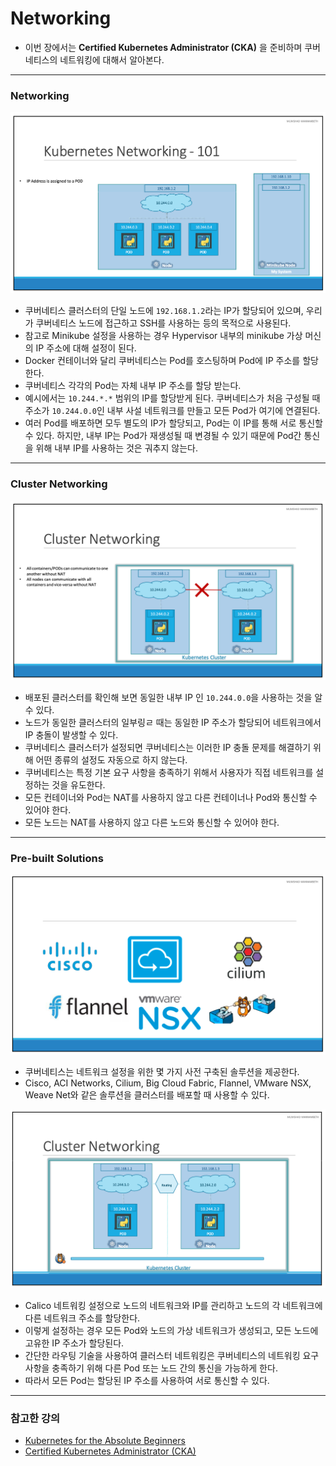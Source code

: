 # Networking

- 이번 장에서는 **Certified Kubernetes Administrator (CKA)** 을 준비하며 쿠버네티스의 네트워킹에 대해서 알아본다.

---

### Networking

![](images/1-kubernetes-networking-101.png)

- 쿠버네티스 클러스터의 단일 노드에 `192.168.1.2`라는 IP가 할당되어 있으며, 우리가 쿠버네티스 노드에 접근하고 SSH를 사용하는 등의 목적으로 사용된다.
- 참고로 Minikube 설정을 사용하는 경우 Hypervisor 내부의 minikube 가상 머신의 IP 주소에 대해 설정이 된다.
- Docker 컨테이너와 달리 쿠버네티스는 Pod를 호스팅하며 Pod에 IP 주소를 할당한다.
- 쿠버네티스 각각의 Pod는 자체 내부 IP 주소를 할당 받는다.
- 예시에서는 `10.244.*.*` 범위의 IP를 할당받게 된다. 쿠버네티스가 처음 구성될 때 주소가 `10.244.0.0`인 내부 사설 네트워크를 만들고 모든 Pod가 여기에 연결된다.
- 여러 Pod를 배포하면 모두 별도의 IP가 할당되고, Pod는 이 IP를 통해 서로 통신할 수 있다.
  하지만, 내부 IP는 Pod가 재생성될 때 변경될 수 있기 때문에 Pod간 통신을 위해 내부 IP를 사용하는 것은 궈추지 않는다.

---

### Cluster Networking

![](images/2-cluster-networking.png)

- 배포된 클러스터를 확인해 보면 동일한 내부 IP 인 `10.244.0.0`을 사용하는 것을 알 수 있다.
- 노드가 동일한 클러스터의 일부링ㄹ 때는 동일한 IP 주소가 할당되어 네트워크에서 IP 충돌이 발생할 수 있다.
- 쿠버네티스 클러스터가 설정되면 쿠버네티스는 이러한 IP 충돌 문제를 해결하기 위해 어떤 종류의 설정도 자동으로 하지 않는다.
- 쿠버네티스는 특정 기본 요구 사항을 충족하기 위해서 사용자가 직접 네트워크를 설정하는 것을 유도한다.
- 모든 컨테이너와 Pod는 NAT를 사용하지 않고 다른 컨테이너나 Pod와 통신할 수 있어야 한다.
- 모든 노드는 NAT를 사용하지 않고 다른 노드와 통신할 수 있어야 한다.

---

### Pre-built Solutions

![](images/3-pre-built-solution.png)

- 쿠버네티스는 네트워크 설정을 위한 몇 가지 사전 구축된 솔루션을 제공한다.
- Cisco, ACI Networks, Cilium, Big Cloud Fabric, Flannel, VMware NSX, Weave Net와 같은 솔루션을 클러스터를 배포할 때 사용할 수 있다.

![](images/4-cluster-networking.png)

- Calico 네트워킹 설정으로 노드의 네트워크와 IP를 관리하고 노드의 각 네트워크에 다른 네트워크 주소를 할당한다.
- 이렇게 설정하는 경우 모든 Pod와 노드의 가상 네트워크가 생성되고, 모든 노드에 고유한 IP 주소가 할당된다.
- 간단한 라우팅 기술을 사용하여 클러스터 네트워킹은 쿠버네티스의 네트워킹 요구 사항을 충족하기 위해 다른 Pod 또는 노드 간의 통신을 가능하게 한다.
- 따라서 모든 Pod는 할당된 IP 주소를 사용하여 서로 통신할 수 있다.

---

### 참고한 강의

- [Kubernetes for the Absolute Beginners](https://www.udemy.com/course/learn-kubernetes)
- [Certified Kubernetes Administrator (CKA)](https://www.udemy.com/course/certified-kubernetes-administrator-with-practice-tests)